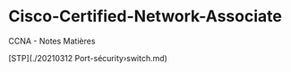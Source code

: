 # Cisco-Certified-Network-Associate
CCNA - Notes Matières

[STP](./20210312 Port-sécurity›switch.md) 
